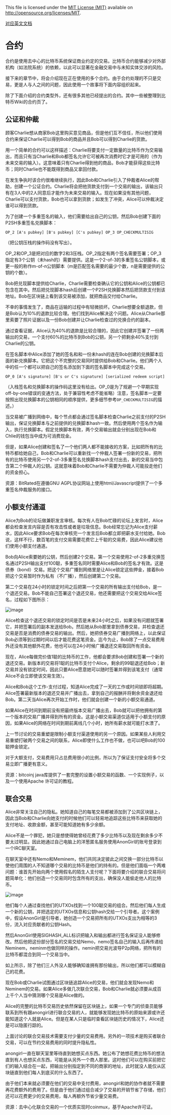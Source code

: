 This file is licensed under the [MIT License (MIT)](http://opensource.org/licenses/MIT) available on http://opensource.org/licenses/MIT.

[对应英文文档](https://github.com/bitcoin-dot-org/bitcoin.org/blob/master/_includes/devdoc/guide_contracts.md)

# 合约
合约是使用去中心的比特币系统保证商业约定的交易。比特币合约能够减少对外部机构（如法院系统）的依赖，以此可以显著在金融交易中与未知实体交涉的风险。

接下来的章节中，将会介绍现在正在使用的多个合约。由于合约处理的不只是交易，更是人与人之间的问题，因此使用一个故事将下面内容组织起来。

除了下面介绍的合约类型外，还有很多其他已经提出的合约。其中一些被整理到比特币Wiki的合约页了。

## 公证和仲裁
顾客Charlie想从商家Bob这里购买意见商品，但是他们互不信任，所以他们使用合约来保证Charlie可以得到Bob的商品并且Bob可以得到Charlie的货款。

用一个简单的合约可以这样描述：Charlie将要支付一定数量的比特币作为交易输出，而且只有当Charlie和Bob都签名允许它可被再次消费时它才是可用的（作为未来交易的输入）。这意味着只有Charlie得到他的商品，Bob才能获得这些比特币；同时Charlie也不能既得到商品又拿回付款。

在发生争执时该合约很难继续执行，因此Bob和Charlie引入了仲裁者Alice的帮助，创建一个公证合约。Charlie将会把他货款支付到一个交易的输出，该输出只有在3人中的2人同意后才能作为未来交易的输入。现在如果没有其他问题，Charlie可以支付货款，Bob也可以拿到货款；如发生了冲突，Alice可以仲裁决定谁可以得到货款。

为了创建一个多重签名的输入，他们需要给出自己的公钥，然后Bob创建下面的P2SH多重签名兑换脚本：
```
OP_2 [A's pubkey] [B's pubkey] [C's pubkey] OP_3 OP_CHECKMULTISIG
```
（把公钥压栈的操作码没有写出）。

OP\_2和OP\_3是把对应的数字2和3压栈。OP\_2指定有两个签名需要签署；OP\_3指定有3个公钥（未hash的）需要提供。这是一个2-of-3的多重签名公钥脚本，或更一般的称作m-of-n公钥脚本（m是匹配签名需要的最少个数，n是需要提供的公钥的个数）。

Bob把兑现脚本提供给Charlie，Charlie需要检查确认它的公钥和Alice的公钥都已包含在其中。然后把兑现脚本hash后创建一个P2SH兑换脚本然后把货款支付到该地址。Bob在区块链上看到该交易被添加，就把商品交付给Charlie。

不幸的事情发生了，商品在运输的过程中有轻微损坏。Charlie想要全额退款，但是Bob认为10%的退款比较合理。他们找到Alice解决这个问题。Alice从Charlie那里索要了照片证据以及一份Bob创建并让Charlie检查过的兑换合约的副本。

通过查看证据，Alice认为40%的退款是比较合理的，因此它创建并签署了一份两输出的交易，一个支付60%的比特币到Bob的公钥，另一个把剩余40%支付到Charlie的公钥。

在签名脚本中Alice添加了她的签名和和一份未hash的连在Bob创建的兑换脚本后面的新兑换脚本。它把这个不完整的交易同时提供给Bob和Charlie。他们两个人中的任一个都可以把自己的签名添加到下面的签名脚本中完成这个交易。
```
OP_0 [A's signature] [B's or C's signature] [serialized redeem script]
```
（入栈签名和兑换脚本的操作码这里没有给出。OP\_0是为了规避一个早期实现off-by-one错误的变通方法，处于兼容性考虑不能省略）注意，签名脚本一定要按照出现兑换脚本的公钥相同的顺序提供，更多细节参考`OP_CHECKMULTISIG`的描述。）

当交易被广播到网络中，每个节点都会通过签名脚本检查Charlie之前支付的P2SH输出，保证兑换脚本与之前提供的兑换脚本hash一致。然后使用两个签名作为输入，执行兑换脚本。假定兑换脚本有效，两个交易输出就会分别出现在Bob和Chlie的钱包当中成为可消费现金。

但是，如果Alice创建和签名了一个他们两人都不能接收的方案，比如把所有的比特币都给她自己，Bob和Charlie可以重新找一个仲裁人签署一份新的交易，把所有的比特币使用另一个2-of-3多重签名兑换脚本hash支付出去，新的交易当中包含第二个仲裁人的公钥。这就意味着Bob和Charlie不需要为仲裁人可能投走他们的资金担心。

资源：BitRated在遵循GNU AGPL协议网站上使用html/Javascript提供了一个多重签名仲裁服务的接口。

## 小额支付通道
Alice为Bob的论坛做兼职发言审核。每次有人在Bob忙碌的论坛上发言时，Alice都会检查发言内容是否有攻击性或者是垃圾信息。Bob经常忘记为Alice支付薪水，因此Alice要求Bob在每次审核完一个发言后Bob都立即把薪水支付给她。Bob说，这样不行，数百笔的支付交易需要花费它上千聪的交易费，因此Alice建议他们使用小额支付通道。

Bob向Alice索要她的公钥，然后创建2个交易。第一个交易使用2-of-2多重兑换签名通过P2SH输出支付100聪，多重签名同时需要Alice和Bob的签名才有效。这是债券（bond）交易。把这个交易广播到网络里是让Alice锁定这些押金，接着Bob把这个交易暂时作为私有（不广播），然后创建第二个交易。

第二个交易在24小时的锁定时间之后把第一个交易的所有输出支付给Bob，是一个退还交易。Bob不能自己签署这个退还交易，他还需要把这个交易交给Alice签名，过程如下图所示：

![image](http://note.youdao.com/yws/public/resource/580887bc0d4654b83202bc1e47db9af9/xmlnote/5B0182C8DF1841BFA078865B36A4F52D/117530)

Alice检查这个退还交易的锁定时间是否是未来24小时之后，如果没有问题就签署它，并把签署后的副本发送给Bob。然后她从Bob那里拿到债券交易，并检查退还交易是否是消费的债券交易的输出。然后，她把债券交易广播到网络上，以此保证Bob必须等到过期时间以后才能花费这笔资金。迄今为止，Bob除了一点交易费用外还没有其他额外花费，他也可以在24小时候广播退还交易取回所有资金。

现在，Alice每做完价值1聪的比特币的工作，他都会要求Bob创建和签署一个新的退还交易。新版本的交易将1聪的比特币支付个Alice，剩余的99聪退还给Bob；新交易并没有锁定时间，因此只要Alice愿意她可以随时签署并得到该笔支付（通常Alice不会立即使该交易生效）。

Alice和Bob这个工作-支付过程，知道Alice完成了一天的工作或时间锁即将超期。Alice签署最新版本的退还交易并广播出去，拿到自己的报酬并将剩余资金退还给Bob。第二天当Alice再次开始工作时，他们就会创建一个新的小额交易通道。

如果Alice在时间到期前没有把最终版本交易广播出去，Bob就可以把他拥有的第一个版本的交易广播并得到所有的资金。这是小额交易渠道仅适用于小额支付的原因，如果Alice的网络在时间到期前离线几个小时，她所有薪水就可能打水漂了。

上一节讨论的交易重塑是限制小额支付渠道使用的另一个原因。如果某些人利用交易重塑打破两个交易之间的联系，Alice即使什么工作也不做，也可以吧Bob的100聪押金锁定。

对于大额支付，交易费用只占总费用很小的比例，所以为了保证支付安全将多个交易立即广播更有意义。

资源：bitcoinj java库提供了一套完整的设置小额交易的函数、一个实现例子，以及一个使用Apache 许可证的教程。

## 联合交易
Alice非常关注自己的隐私。她知道自己的每笔交易都被添加到了公共区块链上，因此当Bob和Charlie向她支付的时候他们可以轻易地追踪这些比特币来获取她的支付地址、收款金额，甚至可能知道她有多少余额。

Alice不是一个罪犯，她只是想使得她曾经花费了多少比特币以及现在剩余多少不要太过明显。因此她通过自己电脑上的洋葱匿名服务使用AnonGirl的账号登录到一个IRC聊天室。

在聊天室中还有Nemo和Meminem，他们共同决定彼此之间交换一部分比特币以使他们周围的人不知道哪个交易的比特币是他们的持有的。但是他们面临一个两难问题：谁首先开始向两个使用假名的陌生人支付呢？下面将要介绍的联合交易将问题简单化：他们创造一个交易同时包含所有的支出，确保没人能偷走他人的比特币。

![image](http://note.youdao.com/yws/public/resource/580887bc0d4654b83202bc1e47db9af9/xmlnote/5EEC2C2A92B24CC498AE0D6072C6A3E2/117635)

他们每个人通过查找他们的UTXOs找到一个100聪交易的组合。然后他们每人生成一个新的公钥，并把选定的UTXOs信息和公钥hash交给一个引导者。这个案例中，假设AnonGirl是引导者，她创造一个交易把所有的UTXOs支出为相等的3份，流入对应贡献者的公钥Hash。

然后AnonGirl使用SIGHASH_ALL标识把输入和输出都进行签名保证没人能够修改。然后他把这份部分签名的交易交给Nemo，nemo签名自己的输入后再传递给Neminem，neminm也做同样的操作。nemin把交易光波导P2p网络，把所有的比特币都混合到同一个交易当中。

如上所示，除了他们三人外没人能够确知谁拥有那份输出，所以他们都可以模糊自己的花费。

现在Bob或Charlie试图通过区块链追踪Alice的交易，他们就会发现Nemo和Neminem的交易。如果Alice多做几次联合交易，Bob和Charlie就必须要从成百上千个人当中猜测哪个交易是Alice做的。

Alice的完整的比特币交易历史依然保留在区块链上，如果一个专门的侦查员能够联系到所有跟anongirl进行联合交易的人，就能够发现她比特币的原始来源或许还能知道这个人就是Alice。但是在某人只是临时查看区块链历史的情况下，Alice还是可以隐匿行踪的。

上面讨论的联合交易技术需要支付少量的交易费用。另外的一项技术是购买者联合交易，可以在节约交易费用的同时提升隐私性。

anongirl一直在聊天室里等待直到她想买点东西。她公布了她想花费比特币的想法直到有人也想买点东西，可能是从另外一个商人那里。这时他们可以在购买前把它们的输入结合在一起，把输出分别指定到不同的商家的地址，此时就没人能仅从区块链直到他们每人到底买的什么东西了。

由于他们本来就必须要在他们的交易中支付费用，anongirl和她的协作者就不需要再花费额外的费用了。但是由于他们通过组合减少了交易的开销节省了存储，他们还可以花费更少的交易费用，每人再额外节省少量交易费。


资源：去中心化联合交易的一个优质实现时coinmux，基于Apache许可证。
